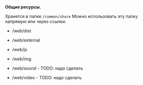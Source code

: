 **Общие ресурсы.**

Хранятся в папке `/common/share`
Можно использовать эту папку напрямую или через ссылки.

- /web/dist
- /web/external
- /web/js
- /web/img

- /web/sound - TODO: надо сделать
- /web/video - TODO: надо сделать